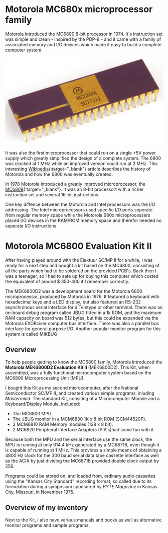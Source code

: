 # Motorola MC680x microprocessor family

Motorola introduced the MC6800 8-bit processor in 1974.
It's instruction set was simple and clean - inspired by the PDP-8 - and it came with a family of associated memory and I/O devices which made it easy to build a complete computer system.

![Motorola MC6800 MPU](assets/MC6800MPU.jpg)

It was also the first microprocessor that could run on a single +5V power supply which greatly simplified the design of a complete system.
The 6800 was clocked at 1 MHz while an improved version could run at 2 MHz.
This interesting [Wikipedia](https://en.wikipedia.org/wiki/Motorola_6800){:target="_blank"} article describes the history of Motorola and how the 6800 was eventually created.

In 1978 Motorola introduced a greatly improved microprocessor, the [MC6809](https://en.wikipedia.org/wiki/Motorola_6809){:target="_blank"}.
It was an 8-bit processort with a richer instruction set and several 16-bit instructions.

One key diffence between the Motorola and Intel processors was the I/O addressing.
The Intel microprocessors used specific I/O ports seperate from regular memory space while the Motorola 680x microprocessers placed I/O devices in the RAM/ROM memory space and therefor needed no seperate I/O instructions.

# Motorola MC6800 Evaluation Kit II

After having played around with the Elektuur SC/MP II for a while, I was ready for a next step and bought a kit based on the MC6800, consisting of all the parts which had to be soldered on the provided PCB's.
Back then I was a teenager, so I had to safe up for buying this computer which costed the equivalent of around $ 350-400 if I remember correctly.

The MEK6800D2 was a development board for the Motorola 6800 microprocessor, produced by Motorola in 1976. It featured a keyboard with hexadecimal keys and a LED display, but also featured an RS-232 asynchronous serial interface for a Teletype or other terminal. There was an on-board debug program called JBUG fitted in a 1k ROM, and the maximum RAM capacity on board was 512 bytes, but this could be expanded via the Motorola EXORciser computer bus interface. There was also a parallel bus interface for general purpose I/O. Another popular monitor program for this system is called MIKBUG

## Overview

To help people getting to know the MC6800 family, Motorola introduced the **Motorola MEK6800D2 Evaluation Kit II** (MEK6800D2).
This Kit, when assembled, was a fully functional microcomputer system based on the MC6800 Microprocessing Unit (MPU).

I bought this Kit as my second microcomputer, after the National Semiconductor SC/MP II, and created various simple programs, inluding _Mastermind_.
The standard Kit, consiting of a Microcomputer Module and a Keyboard/Display Module, included:

* The MC6800 MPU.
* The JBUG monitor in a MCM6830 1K x  8 bit ROM (SCM44520P).
* 3 MCM6810 RAM Memory modules (128 x 8 bit).
* 2 MC6820 Peripheral Interface Adapters (PIA's)had some fun with it.

Because both the MPU and the serial interface use the same clock, the MPU is running at only 614.4 kHz generated by a MC6871B, even though it is capable of running at 1 MHz. This provides a simple means of obtaining a 4800 Hz clock for the 300 baud serial data tape cassette interface as well as the ACIA by just dividing the MC6871B provided double clock output by 256.

Programs could be stored on, and loaded from, ordinary audio cassettes using the "Kansas City Standard" recording format, so called due to its formulation during a symposium sponsored by _BYTE Magazine_ in Kansas City, Missouri, in November 1975.

## Overview of my inventory

Next to the Kit, I also have various manuals and books as well as alternative monitor programs and sample programs.
